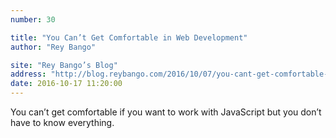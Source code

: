 ```yaml
---
number: 30

title: "You Can’t Get Comfortable in Web Development"
author: "Rey Bango"

site: "Rey Bango’s Blog"
address: "http://blog.reybango.com/2016/10/07/you-cant-get-comfortable-in-web-development-anymore/"
date: 2016-10-17 11:20:00
---
```


You can’t get comfortable if you want to work with JavaScript but you don’t have to know everything.
